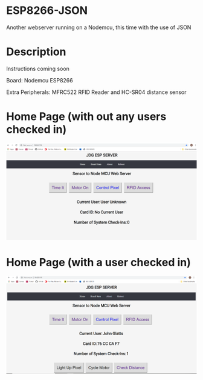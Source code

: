 # ESP8266-JSON
Another webserver running on a Nodemcu, this time with the use of JSON



# Description
Instructions coming soon


Board: Nodemcu ESP8266


Extra Peripherals: MFRC522 RFID Reader and HC-SR04 distance sensor





# Home Page (with out any users checked in)
![alt text](https://github.com/jglatts/ESP8266-JSON/blob/master/server-icons/home-page.png)




# Home Page (with a user checked in)
![alt text](https://github.com/jglatts/ESP8266-JSON/blob/master/server-icons/user-checked-in.png)
